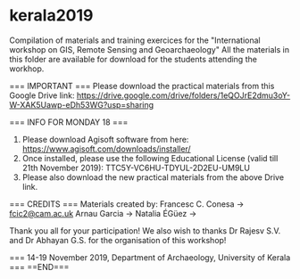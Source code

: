 # kerala2019

Compilation of materials and training exercices for the "International workshop on GIS, Remote Sensing and Geoarchaeology"
All the materials in this folder are available for download for the students attending the workhop.

=== IMPORTANT ===
Please download the practical materials from this Google Drive link: 
https://drive.google.com/drive/folders/1eQOJrE2dmu3oY-W-XAK5Uawp-eDh53WG?usp=sharing

=== INFO FOR MONDAY 18 ===
1) Please download Agisoft software from here:
https://www.agisoft.com/downloads/installer/
2) Once installed, please use the following Educational License (valid till 21th November 2019): 
TTC5Y-VC6HU-TDYUL-2D2EU-UM9LU
3) Please also download the new practical materials from the above Drive link. 

=== CREDITS ===
Materials created by: 
Francesc C. Conesa -> fcic2@cam.ac.uk
Arnau Garcia -> 
Natalia ÉGüez ->

Thank you all for your participation!
We also wish to thanks Dr Rajesv S.V. and Dr Abhayan G.S. for the organisation of this workshop! 

=== 14-19 November 2019, Department of Archaeology, University of Kerala ===
==END===
